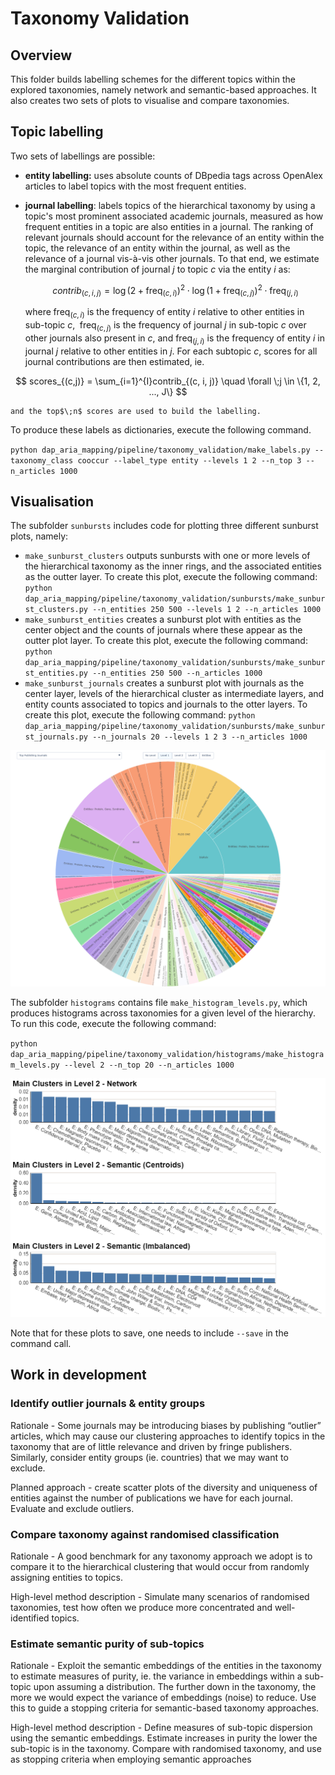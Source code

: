 # Taxonomy Validation

## Overview

This folder builds labelling schemes for the different topics within the explored taxonomies, namely network and semantic-based approaches. It also creates two sets of plots to visualise and compare taxonomies.

## Topic labelling

Two sets of labellings are possible:

- **entity labelling:** uses absolute counts of DBpedia tags across OpenAlex articles to label topics with the most frequent entities.
- **journal labelling**: labels topics of the hierarchical taxonomy by using a topic's most prominent associated academic journals, measured as how frequent entities in a topic are also entities in a journal. The ranking of relevant journals should account for the relevance of an entity within the topic, the relevance of an entity within the journal, as well as the relevance of a journal vis-à-vis other journals. To that end, we estimate the marginal contribution of journal $j$ to topic $c$ via the entity $i$ as:

  $$
  contrib_{(c,i,j)} = \log\left(2 + \text{freq}_{(c,i)}\right)^2\cdot\log\left(1 + \text{freq}_{(c,j)}\right)^2 \cdot \text{freq}_{(j,i)}
  $$

  where$\;\text{freq}_{(c,i)}$ is the frequency of entity $i$ relative to other entities in sub-topic $c$, $\;\text{freq}_{(c,j)}$ is the frequency of journal $j$ in sub-topic $c$ over other journals also present in $c$, and $\text{freq}_{(j,i)}$ is the frequency of entity $i$ in journal $j$ relative to other entities in $j$. For each subtopic $c$, scores for all journal contributions are then estimated, ie.

$$
scores_{(c,j)} = \sum_{i=1}^{I}contrib_{(c, i, j)} \quad \forall \;j \in \{1, 2, ..., J\}
$$

    and the top$\;n$ scores are used to build the labelling.

To produce these labels as dictionaries, execute the following command.

`python dap_aria_mapping/pipeline/taxonomy_validation/make_labels.py --taxonomy_class cooccur --label_type entity --levels 1 2 --n_top 3 --n_articles 1000`

## Visualisation

The subfolder `sunbursts` includes code for plotting three different sunburst plots, namely:

- `make_sunburst_clusters` outputs sunbursts with one or more levels of the hierarchical taxonomy as the inner rings, and the associated entities as the outter layer. To create this plot, execute the following command:
  `python dap_aria_mapping/pipeline/taxonomy_validation/sunbursts/make_sunburst_clusters.py --n_entities 250 500 --levels 1 2 --n_articles 1000`
- `make_sunburst_entities` creates a sunburst plot with entities as the center object and the counts of journals where these appear as the outter plot layer. To create this plot, execute the following command:
  `python dap_aria_mapping/pipeline/taxonomy_validation/sunbursts/make_sunburst_entities.py --n_entities 250 500 --n_articles 1000`
- `make_sunburst_journals` creates a sunburst plot with journals as the center layer, levels of the hierarchical cluster as intermediate layers, and entity counts associated to topics and journals to the otter layers. To create this plot, execute the following command:
  `python dap_aria_mapping/pipeline/taxonomy_validation/sunbursts/make_sunburst_journals.py --n_journals 20 --levels 1 2 3 --n_articles 1000`

![1674225377824](image/README/1674225377824.png)

The subfolder `histograms` contains file `make_histogram_levels.py`, which produces histograms across taxonomies for a given level of the hierarchy. To run this code, execute the following command:

`python dap_aria_mapping/pipeline/taxonomy_validation/histograms/make_histogram_levels.py --level 2 --n_top 20 --n_articles 1000`

![1674227931523](image/README/1674227931523.png)

Note that for these plots to save, one needs to include `--save` in the command call.

## Work in development

### **Identify outlier journals & entity groups**

Rationale - Some journals may be introducing biases by publishing “outlier” articles, which may cause our clustering approaches to identify topics in the taxonomy that are of little relevance and driven by fringe publishers. Similarly, consider entity groups (ie. countries) that we may want to exclude.

Planned approach - create scatter plots of the diversity and uniqueness of entities against the number of publications we have for each journal. Evaluate and exclude outliers.

### **Compare taxonomy against randomised classification**

Rationale - A good benchmark for any taxonomy approach we adopt is to compare it to the hierarchical clustering that would occur from randomly assigning entities to topics.

High-level method description - Simulate many scenarios of randomised taxonomies, test how often we produce more concentrated and well-identified topics.

### Estimate semantic purity of sub-topics

Rationale - Exploit the semantic embeddings of the entities in the taxonomy to estimate measures of purity, ie. the variance in embeddings within a sub-topic upon assuming a distribution. The further down in the taxonomy, the more we would expect the variance of embeddings (noise) to reduce. Use this to guide a stopping criteria for semantic-based taxonomy approaches.

High-level method description - Define measures of sub-topic dispersion using the semantic embeddings. Estimate increases in purity the lower the sub-topic is in the taxonomy. Compare with randomised taxonomy, and use as stopping criteria when employing semantic approaches
